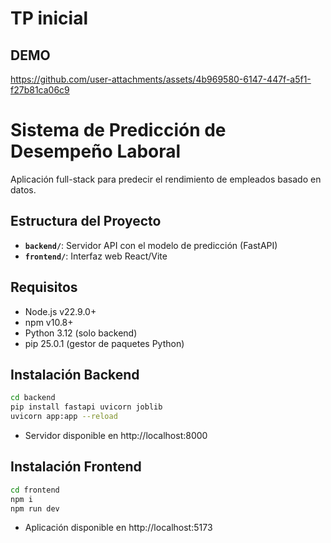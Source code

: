 # TP inicial

## DEMO

https://github.com/user-attachments/assets/4b969580-6147-447f-a5f1-f27b81ca06c9

# Sistema de Predicción de Desempeño Laboral

Aplicación full-stack para predecir el rendimiento de empleados basado en datos.

## Estructura del Proyecto
- **`backend/`**: Servidor API con el modelo de predicción (FastAPI)
- **`frontend/`**: Interfaz web React/Vite

## Requisitos
- Node.js v22.9.0+
- npm v10.8+
- Python 3.12 (solo backend)
- pip 25.0.1 (gestor de paquetes Python)

## Instalación Backend
```bash
cd backend
pip install fastapi uvicorn joblib
uvicorn app:app --reload
```

- Servidor disponible en http://localhost:8000

## Instalación Frontend
```bash
cd frontend
npm i
npm run dev
```

- Aplicación disponible en http://localhost:5173
